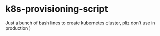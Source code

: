 # k8s-provisioning-script
Just a bunch of bash lines to create kubernetes cluster, pliz don't use in production )
